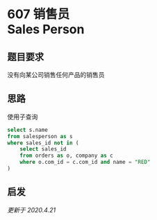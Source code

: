 # 607 销售员<br>Sales Person

## 题目要求
没有向某公司销售任何产品的销售员

## 思路
使用子查询
```sql
select s.name
from salesperson as s
where sales_id not in (
    select sales_id
    from orders as o, company as c
    where o.com_id = c.com_id and name = "RED"
)
```

## 启发

*更新于 2020.4.21*
